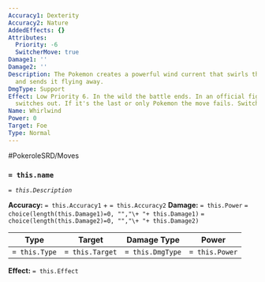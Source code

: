 ```yaml
---
Accuracy1: Dexterity
Accuracy2: Nature
AddedEffects: {}
Attributes:
  Priority: -6
  SwitcherMove: true
Damage1: ''
Damage2: ''
Description: The Pokemon creates a powerful wind current that swirls the enemy around
  and sends it flying away.
DmgType: Support
Effect: Low Priority 6. In the wild the battle ends. In an official fight, the Pokemon
  switches out. If it's the last or only Pokemon the move fails. Switcher Move.
Name: Whirlwind
Power: 0
Target: Foe
Type: Normal
---
```


#PokeroleSRD/Moves

### `= this.name` 
*`= this.Description`*

**Accuracy:** `= this.Accuracy1` + `= this.Accuracy2`
**Damage:** `= this.Power` `= choice(length(this.Damage1)=0, "","\+ "+ this.Damage1)` `= choice(length(this.Damage2)=0, "","\+ "+ this.Damage2)`

| Type          | Target          | Damage Type          | Power          |
| ------------- | --------------- | ---------------- | -------------- |
| `= this.Type` | `= this.Target` | `= this.DmgType` | `= this.Power` | 

**Effect:** `= this.Effect`